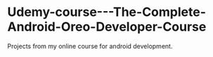 # Udemy-course---The-Complete-Android-Oreo-Developer-Course
Projects from my online course for android development.
